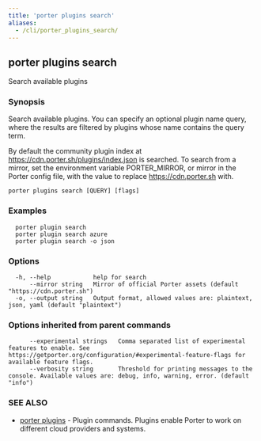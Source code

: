 ```yaml
---
title: 'porter plugins search'
aliases:
  - /cli/porter_plugins_search/
---
```


## porter plugins search

Search available plugins

### Synopsis

Search available plugins. You can specify an optional plugin name query, where the results are filtered by plugins whose name contains the query term.

By default the community plugin index at https://cdn.porter.sh/plugins/index.json is searched. To search from a mirror, set the environment variable PORTER_MIRROR, or mirror in the Porter config file, with the value to replace https://cdn.porter.sh with.

```
porter plugins search [QUERY] [flags]
```

### Examples

```
  porter plugin search
  porter plugin search azure
  porter plugin search -o json
```

### Options

```
  -h, --help            help for search
      --mirror string   Mirror of official Porter assets (default "https://cdn.porter.sh")
  -o, --output string   Output format, allowed values are: plaintext, json, yaml (default "plaintext")
```

### Options inherited from parent commands

```
      --experimental strings   Comma separated list of experimental features to enable. See https://getporter.org/configuration/#experimental-feature-flags for available feature flags.
      --verbosity string       Threshold for printing messages to the console. Available values are: debug, info, warning, error. (default "info")
```

### SEE ALSO

* [porter plugins](/cli/porter_plugins/)	 - Plugin commands. Plugins enable Porter to work on different cloud providers and systems.

